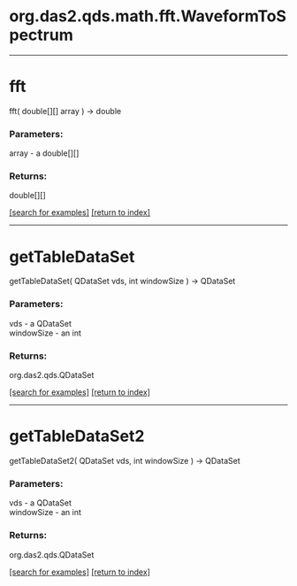 # org.das2.qds.math.fft.WaveformToSpectrum



***
<a name="fft"></a>
# fft
fft( double[][] array ) &rarr; double



### Parameters:
array - a double[][]

### Returns:
double[][]


<a href="https://github.com/autoplot/dev/search?q=fft&unscoped_q=fft">[search for examples]</a>
<a href="https://github.com/autoplot/documentation/blob/master/javadoc/index-all.md">[return to index]</a>

***
<a name="getTableDataSet"></a>
# getTableDataSet
getTableDataSet( QDataSet vds, int windowSize ) &rarr; QDataSet



### Parameters:
vds - a QDataSet
<br>windowSize - an int

### Returns:
org.das2.qds.QDataSet


<a href="https://github.com/autoplot/dev/search?q=getTableDataSet&unscoped_q=getTableDataSet">[search for examples]</a>
<a href="https://github.com/autoplot/documentation/blob/master/javadoc/index-all.md">[return to index]</a>

***
<a name="getTableDataSet2"></a>
# getTableDataSet2
getTableDataSet2( QDataSet vds, int windowSize ) &rarr; QDataSet



### Parameters:
vds - a QDataSet
<br>windowSize - an int

### Returns:
org.das2.qds.QDataSet


<a href="https://github.com/autoplot/dev/search?q=getTableDataSet2&unscoped_q=getTableDataSet2">[search for examples]</a>
<a href="https://github.com/autoplot/documentation/blob/master/javadoc/index-all.md">[return to index]</a>


